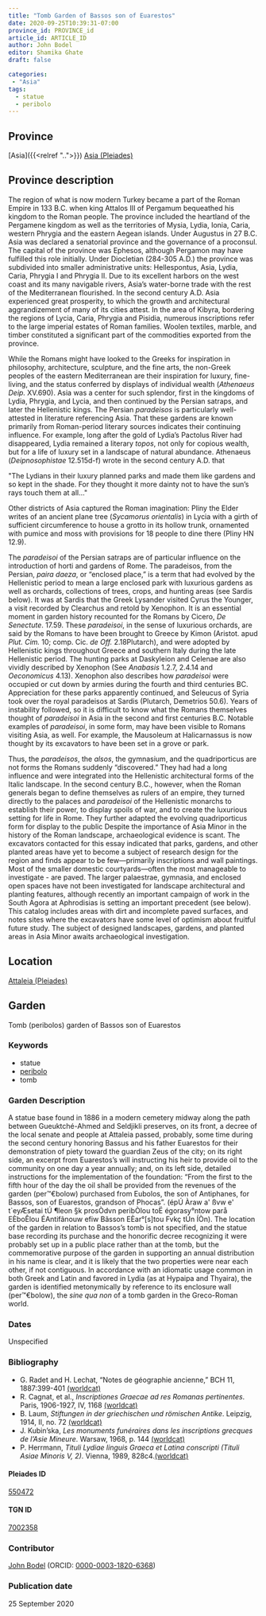 ```yaml
---
title: "Tomb Garden of Bassos son of Euarestos"
date: 2020-09-25T10:39:31-07:00
province_id: PROVINCE_id
article_id: ARTICLE_ID
author: John Bodel
editor: Shamika Ghate
draft: false

categories:
 - "Asia"
tags:
  - statue
  - peribolo
---
```


## Province
[Asia]({{<relref "..">}})
[Asia (Pleiades)](https://pleiades.stoa.org/places/981509)

## Province description
The region of what is now modern Turkey became a part of the Roman Empire in 133 B.C. when king Attalos III of Pergamum bequeathed his kingdom to the Roman people.  The province included the heartland of the Pergamene kingdom as well as the territories of Mysia, Lydia, Ionia, Caria, western Phrygia and the eastern Aegean islands.  Under Augustus in 27 B.C. Asia was declared a senatorial province and the governance of a proconsul.  The capital of the province was Ephesos, although Pergamon may have fulfilled this role initially.  Under Diocletian (284-305 A.D.) the province was subdivided into smaller administrative units: Hellespontus, Asia, Lydia, Caria, Phrygia I and Phrygia II.  Due to its excellent harbors on the west coast and its many navigable rivers, Asia’s water-borne trade with the rest of the Mediterranean flourished.  In the second century A.D. Asia experienced great prosperity, to which the growth and architectural aggrandizement of many of its cities attest. In the area of Kibyra, bordering the regions of Lycia, Caria, Phrygia and Pisidia, numerous inscriptions refer to the large imperial estates of Roman families.  Woolen textiles, marble, and timber constituted a significant part of the commodities exported from the province.  

While the Romans might have looked to the Greeks for inspiration in philosophy, architecture, sculpture, and the fine arts, the non-Greek peoples of the eastern Mediterranean are their inspiration for luxury, fine-living, and the status conferred by displays of individual wealth (*Athenaeus Deip.* XV.690).   Asia was a center for such splendor, first in the kingdoms of Lydia, Phrygia, and Lycia, and then continued by the Persian satraps, and later the Hellenistic kings.  The Persian *paradeisos* is particularly well-attested in literature referencing Asia.  That these gardens are known primarily from Roman-period literary sources indicates their continuing influence. For example, long after the gold of Lydia’s Pactolus River had disappeared, Lydia remained a literary *topos*, not only for copious wealth, but for a life of luxury set in a landscape of natural abundance.  Athenaeus (*Deipnosophistae* 12.515d-f) wrote in the second century A.D. that

"The Lydians in their luxury planned parks and made them like gardens and so kept in the shade.  For they thought it more dainty not to have the sun’s rays touch them at all…"

Other districts of Asia captured the Roman imagination:  Pliny the Elder writes of an ancient plane tree (*Sycamorus orientalis*) in Lycia with a girth of sufficient circumference to house a grotto in its hollow trunk, ornamented with pumice and moss with provisions for 18 people to dine there (Pliny HN 12.9).

The *paradeisoi* of the Persian satraps are of particular influence on the introduction of horti and gardens of Rome.  The paradeisos, from the Persian, *paira daeza*, or “enclosed place,” is a term that had evolved by the Hellenistic period to mean a large enclosed park with luxurious gardens as well as orchards, collections of trees, crops, and hunting areas (see Sardis below). It was at Sardis that the Greek Lysander visited Cyrus the Younger, a visit recorded by Clearchus and retold by Xenophon.  It is an essential moment in garden history recounted for the Romans by Cicero, *De Senectute*. 17.59. These *paradeisoi*, in the sense of luxurious orchards, are said by the Romans to have been brought to Greece by Kimon (Aristot. apud *Plut. Cim.* 10; comp. Cic. *de Off.* 2.18Plutarch), and were adopted by Hellenistic kings throughout Greece and southern Italy during the late Hellenistic period.  The hunting parks at Daskyleion and Celenae are also vividly described by Xenophon (See *Anabasis* 1.2.7, 2.4.14 and *Oeconomicus* 4.13). Xenophon also describes how *paradeisoi* were occupied or cut down by armies during the fourth and third centuries BC. Appreciation for these parks apparently continued, and Seleucus of Syria took over the royal paradeisos at Sardis (Plutarch, Demetrios 50.6). Years of instability followed, so it is difficult to know what the Romans themselves thought of *paradeisoi* in Asia in the second and first centuries B.C.  Notable examples of *paradeisoi*, in some form, may have been visible to Romans visiting Asia, as well. For example, the Mausoleum at Halicarnassus is now thought by its excavators to have been set in a grove or park.   

Thus, the *paradeisos*, the *alsos*, the gymnasium, and the quadriporticus are not forms the Romans suddenly “discovered.”  They had had a long influence and were integrated into the Hellenistic architectural forms of the Italic landscape.  In the second century B.C., however, when the Roman generals began to define themselves as rulers of an empire, they turned directly to the palaces and *paradeisoi* of the Hellenistic monarchs to establish their power, to display spoils of war, and to create the luxurious setting for life in Rome.  They further adapted the evolving quadriporticus form for display to the public
Despite the importance of Asia Minor in the history of the Roman landscape, archaeological evidence is scant. The excavators contacted for this essay indicated that parks, gardens, and other planted areas have yet to become a subject of research design for the region and finds appear to be few—primarily inscriptions and wall paintings. Most of the smaller domestic courtyards—often the most manageable to investigate - are paved.   The larger palaestrae, gymnasia, and enclosed open spaces have not been investigated for landscape architectural and planting features, although recently an important campaign of work in the South Agora at Aphrodisias is setting an important precedent (see below).  This catalog includes areas with dirt and incomplete paved surfaces, and notes sites where the excavators have some level of optimism about fruitful future study. The subject of designed landscapes, gardens, and planted areas in Asia Minor awaits archaeological investigation.


## Location

[Attaleia (Pleiades)](https://pleiades.stoa.org/places/550472)

<!--### Location Description-->

<!-- LEAVE THIS BLANK FOR NOW -->

<!--## Sublocation-->

<!--
[AREA WITHIN LOCATION, LIKE “PALATINE HILL”](GEOREFERENCE LINK)
A sublocation is any area larger than an individual garden, but located within a location. I would always try to include a link to a controlled vocabulary here if possible. This ID may well be different from the Garden ID, e.g., Pompeii versus a Garden in one of the houses which has its own Pleiades ID.
-->

<!--### Sublocation Description-->

<!-- DESCRIPTION -->

## Garden
Tomb (peribolos) garden of Bassos son of Euarestos

### Keywords
- statue
- [peribolo](http://vocab.getty.edu/page/aat/300005069)
- tomb


### Garden Description
A statue base found in 1886 in a modern cemetery midway along the path between Gueuktché-Ahmed and Seldjikli preserves, on its front, a decree of the local senate and people at Attaleia passed, probably, some time during the second century honoring Bassus and his father Euarestos for their demonstration of piety toward the guardian Zeus of the city; on its right side, an excerpt from Euarestos’s will instructing his heir to provide oil to the community on one day a year annually; and, on its left side, detailed instructions for the implementation of the foundation: “From the first to the fifth hour of the day the oil shall be provided from the revenues of the garden (per™€bolow) purchased from Eubolos, the son of Antiphanes, for Bassos, son of Euarestos, grandson of Phocas”. (épÚ Àraw a' ßvw e' t`eyÆsetai tÚ ¶leon §k prosÒd<o>vn peribÒlou toË égorasy°ntow parå EÈboÊlou ÉAntifãnouw efiw Bãsson EÈar°[s]tou Fvkç tÚn ÍÒn). The location of the garden in relation to Bassos’s tomb is not specified, and the statue base recording its purchase and the honorific decree recognizing it were probably set up in a public place rather than at the tomb, but the commemorative purpose of the garden in supporting an annual distribution in his name is clear, and it is likely that the two properties were near each other, if not contiguous. In accordance with an idiomatic usage common in both Greek and Latin and favored in Lydia (as at Hypaipa and Thyaira), the garden is identified metonymically by reference to its enclosure wall (per™€bolow), the *sine qua non* of a tomb garden in the Greco-Roman world.  

<!--
### Maps

<!--
{{< figure src="IMG_URL" alt="ALT_TEXT" title="CAPTION" >}}
-->
<!--
### Plans
{{< figure src="../images/blankenheim-hulchrath-plan1-EUR_GI_BlaHul_Rv_carroll.jpg" alt="Plan of villa rustica at Blackenheim-Hülchrath; rights statement" title="Plan of the excavations at Aphrodisias">}}-->
<!--
{{< figure src="IMG_URL" alt="ALT_TEXT" title="CAPTION" >}}
-->
<!--
### Images

<!--
{{< figure src="IMG_URL" alt="ALT_TEXT" title="CAPTION" >}}
-->

### Dates
Unspecified

### Bibliography
- G. Radet and H. Lechat, “Notes de géographie ancienne,” BCH 11, 1887:399-401 [(worldcat)](http://www.worldcat.org/oclc/4648358600)
- R. Cagnat, et al., *Inscriptiones Graecae ad res Romanas pertinentes*. Paris, 1906-1927, IV, 1168 [(worldcat)](http://www.worldcat.org/oclc/256313198)
- B. Laum, *Stiftungen in der griechischen und römischen Antike*. Leipzig, 1914, II, no. 72 [(worldcat)](http://www.worldcat.org/oclc/457633912)
- J. Kubin’ska, *Les monuments funéraires dans les inscriptions grecques de l’Asie Mineure*. Warsaw, 1968, p. 144 [(worldcat)](http://www.worldcat.org/oclc/164233326)
- P. Herrmann, *Tituli Lydiae linguis Graeca et Latina conscripti (Tituli Asiae Minoris V, 2)*. Vienna, 1989, 828c4.[(worldcat)](http://www.worldcat.org/oclc/886649239)

<!--#### Periodo ID-->

<!-- [PERIODO_ID](https://pleiades.stoa.org/places/PLEIADES_ID) -->

#### Pleiades ID

[550472](https://pleiades.stoa.org/places/550472)

#### TGN ID
[7002358](http://vocab.getty.edu/page/tgn/7002358)

### Contributor
[John Bodel](link) (ORCID: [0000-0003-1820-6368](https://orcid.org/0000-0003-1820-6368))

### Publication date
25 September 2020

<!--### Related articles-->

<!-- Links to other related articles. Leave blank for now -->
